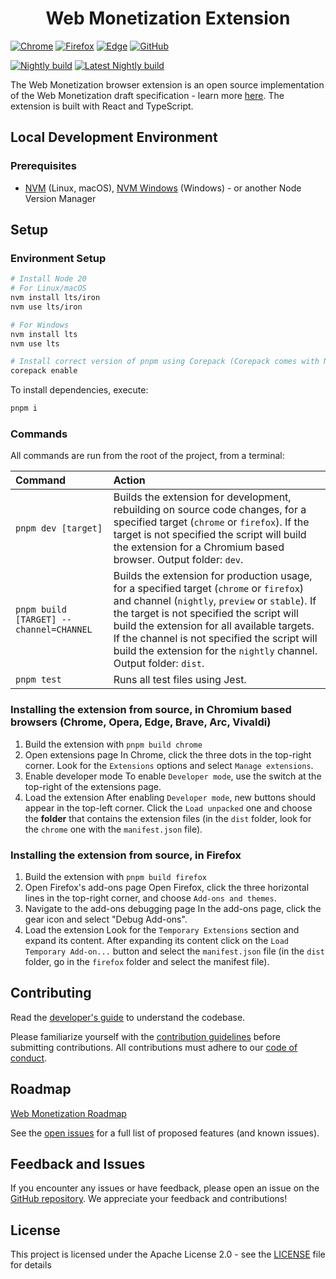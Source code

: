 <h1 align="center">Web Monetization Extension</h1>

[![Chrome](https://img.shields.io/chrome-web-store/v/oiabcfomehhigdepbbclppomkhlknpii.svg?label=Chrome&logo=googlechrome&color=orange)](https://chromewebstore.google.com/detail/web-monetization/oiabcfomehhigdepbbclppomkhlknpii) [![Firefox](https://img.shields.io/amo/v/web-monetization-extension?label=Firefox&logo=firefoxbrowser&color=orange)](https://addons.mozilla.org/en-US/firefox/addon/web-monetization-extension/) [![Edge](https://img.shields.io/badge/dynamic/json?label=Edge&prefix=v&query=$.version&url=https://microsoftedge.microsoft.com/addons/getproductdetailsbycrxid/imjgemgmeoioefpmfefmffbboogighjl&color=orange)](https://microsoftedge.microsoft.com/addons/detail/web-monetization/imjgemgmeoioefpmfefmffbboogighjl) [![GitHub](https://img.shields.io/github/v/release/interledger/web-monetization-extension?sort=semver&filter=v*&display_name=release&label=GitHub&logo=github&color=orange)](https://github.com/interledger/web-monetization-extension/releases/latest)

[![Nightly build](https://github.com/interledger/web-monetization-extension/actions/workflows/nightly-build.yaml/badge.svg)](https://github.com/interledger/web-monetization-extension/actions/workflows/nightly-build.yaml) [![Latest Nightly build](https://img.shields.io/badge/dynamic/json?url=https%3A%2F%2Fapi.github.com%2Frepos%2Finterledger%2Fweb-monetization-extension%2Freleases%2Ftags%2Fnightly&query=%24.name&logo=github&label=Latest)](https://github.com/interledger/web-monetization-extension/releases/tag/nightly)

The Web Monetization browser extension is an open source implementation of the Web Monetization draft specification - learn more [here](https://webmonetization.org/specification/). The extension is built with React and TypeScript.

## Local Development Environment

### Prerequisites

- [NVM](https://github.com/nvm-sh/nvm) (Linux, macOS), [NVM Windows](https://github.com/coreybutler/nvm-windows) (Windows) - or another Node Version Manager

## Setup

### Environment Setup

```sh
# Install Node 20
# For Linux/macOS
nvm install lts/iron
nvm use lts/iron

# For Windows
nvm install lts
nvm use lts

# Install correct version of pnpm using Corepack (Corepack comes with Node)
corepack enable
```

To install dependencies, execute:

```sh
pnpm i
```

### Commands

All commands are run from the root of the project, from a terminal:

| Command                                 | Action                                                                                                                                                                                                                                                                                                                                                        |
| :-------------------------------------- | :------------------------------------------------------------------------------------------------------------------------------------------------------------------------------------------------------------------------------------------------------------------------------------------------------------------------------------------------------------ |
| `pnpm dev [target]`                     | Builds the extension for development, rebuilding on source code changes, for a specified target (`chrome` or `firefox`). If the target is not specified the script will build the extension for a Chromium based browser. Output folder: `dev`.                                                                                                               |
| `pnpm build [TARGET] --channel=CHANNEL` | Builds the extension for production usage, for a specified target (`chrome` or `firefox`) and channel (`nightly`, `preview` or `stable`). If the target is not specified the script will build the extension for all available targets. If the channel is not specified the script will build the extension for the `nightly` channel. Output folder: `dist`. |
| `pnpm test`                             | Runs all test files using Jest.                                                                                                                                                                                                                                                                                                                               |

### Installing the extension from source, in Chromium based browsers (Chrome, Opera, Edge, Brave, Arc, Vivaldi)

1. Build the extension with `pnpm build chrome`
1. Open extensions page
   In Chrome, click the three dots in the top-right corner. Look for the `Extensions` options and select `Manage extensions`.
1. Enable developer mode
   To enable `Developer mode`, use the switch at the top-right of the extensions page.
1. Load the extension
   After enabling `Developer mode`, new buttons should appear in the top-left corner. Click the `Load unpacked` one and choose the **folder** that contains the extension files (in the `dist` folder, look for the `chrome` one with the `manifest.json` file).

### Installing the extension from source, in Firefox

1. Build the extension with `pnpm build firefox`
1. Open Firefox's add-ons page
   Open Firefox, click the three horizontal lines in the top-right corner, and choose `Add-ons and themes`.
1. Navigate to the add-ons debugging page
   In the add-ons page, click the gear icon and select "Debug Add-ons".
1. Load the extension
   Look for the `Temporary Extensions` section and expand its content. After expanding its content click on the `Load Temporary Add-on...` button and select the `manifest.json` file (in the `dist` folder, go in the `firefox` folder and select the manifest file).

## Contributing

Read the [developer's guide](./docs/DEVELOP.md) to understand the codebase.

Please familiarize yourself with the [contribution guidelines](.github/CONTRIBUTING.md) before submitting contributions. All contributions must adhere to our [code of conduct](.github/CODE_OF_CONDUCT.md).

## Roadmap

[Web Monetization Roadmap](https://github.com/orgs/interledger/projects/6/views/1?filterQuery=label%3A%22web+monetization%22)

See the [open issues](https://github.com/interledger/web-monetization-extension/issues) for a full list of proposed features (and known issues).

## Feedback and Issues

If you encounter any issues or have feedback, please open an issue on
the [GitHub repository](https://github.com/interledger/web-monetization-extension/issues). We appreciate your feedback
and contributions!

## License

This project is licensed under the Apache License 2.0 - see the [LICENSE](./LICENSE)
file for details
